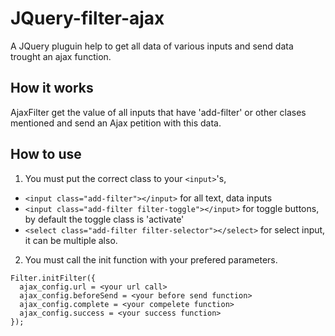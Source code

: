 # JQuery-filter-ajax
A JQuery pluguin help to get all data of various inputs and send data trought an ajax function.

## How it works
AjaxFilter get the value of all inputs that have 'add-filter' or other clases mentioned and send an Ajax petition with this data.

## How to use

1. You must put the correct class to your `<input>`'s, 
  * `<input class="add-filter"></input>` for all text, data inputs
  * `<input class="add-filter filter-toggle"></input>` for toggle buttons, by default the toggle class is 'activate'
  * `<select class="add-filter filter-selector"></select>` for select input, it can be multiple also.
2. You must call the init function with your prefered parameters.
  ```
  Filter.initFilter({
    ajax_config.url = <your url call>
    ajax_config.beforeSend = <your before send function>
    ajax_config.complete = <your compelete function>
    ajax_config.success = <your success function>
  });


